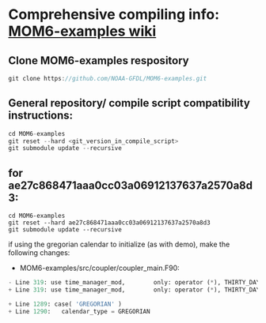 # Comprehensive compiling info: [MOM6-examples wiki](https://github.com/NOAA-GFDL/MOM6-examples/wiki/Getting-started#compiling-the-models)
## Clone MOM6-examples respository

```rust
git clone https://github.com/NOAA-GFDL/MOM6-examples.git
```

## General repository/ compile script compatibility instructions:

```rust
cd MOM6-examples
git reset --hard <git_version_in_compile_script> 
git submodule update --recursive
```

## for ae27c868471aaa0cc03a06912137637a2570a8d3:
```
cd MOM6-examples
git reset --hard ae27c868471aaa0cc03a06912137637a2570a8d3
git submodule update --recursive
```
if using the gregorian calendar to initialize (as with demo), make the following changes:
	
- MOM6-examples/src/coupler/coupler_main.F90:
```python
- Line 319: use time_manager_mod,        only: operator (*), THIRTY_DAY_MONTHS, JULIAN
+ Line 319: use time_manager_mod,        only: operator (*), THIRTY_DAY_MONTHS, JULIAN, GREGORIAN

+ Line 1289: case( 'GREGORIAN' )
+ Line 1290:   calendar_type = GREGORIAN
```

